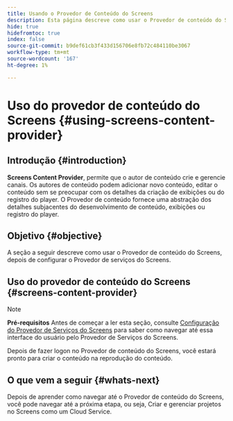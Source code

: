 ```yaml
---
title: Usando o Provedor de Conteúdo do Screens
description: Esta página descreve como usar o Provedor de conteúdo do Screens.
hide: true
hidefromtoc: true
index: false
source-git-commit: b9def61cb3f433d156706e8fb72c484110be3067
workflow-type: tm+mt
source-wordcount: '167'
ht-degree: 1%

---
```



# Uso do provedor de conteúdo do Screens {#using-screens-content-provider}

## Introdução {#introduction}

**Screens Content Provider**, permite que o autor de conteúdo crie e gerencie canais. Os autores de conteúdo podem adicionar novo conteúdo, editar o conteúdo sem se preocupar com os detalhes da criação de exibições ou do registro do player. O Provedor de conteúdo fornece uma abstração dos detalhes subjacentes do desenvolvimento de conteúdo, exibições ou registro do player.

## Objetivo {#objective}

A seção a seguir descreve como usar o Provedor de conteúdo do Screens, depois de configurar o Provedor de serviços do Screens.

## Uso do provedor de conteúdo do Screens {#screens-content-provider}

>[!NOTE]
>**Pré-requisitos**
>Antes de começar a ler esta seção, consulte [Configuração do Provedor de Serviços do Screens](/help/screens-cloud/setting-up-project/setting-up-screens-services-provider.md) para saber como navegar até essa interface do usuário pelo Provedor de Serviços do Screens.

Depois de fazer logon no Provedor de conteúdo do Screens, você estará pronto para criar o conteúdo na reprodução do conteúdo.

## O que vem a seguir {#whats-next}

Depois de aprender como navegar até o Provedor de conteúdo do Screens, você pode navegar até a próxima etapa, ou seja, Criar e gerenciar projetos no Screens como um Cloud Service.

